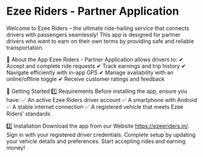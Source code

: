 # Ezee Riders - Partner Application

Welcome to Ezee Riders – the ultimate ride-hailing service that connects drivers with passengers seamlessly! This app is designed for partner drivers who want to earn on their own terms by providing safe and reliable transportation.

📌 About the App
Ezee Riders - Partner Application allows drivers to:
✔ Accept and complete ride requests
✔ Track earnings and trip history
✔ Navigate efficiently with in-app GPS
✔ Manage availability with an online/offline toggle
✔ Receive customer ratings and feedback

🚀 Getting Started
1️⃣ Requirements
Before installing the app, ensure you have:
✅ An active Ezee Riders driver account
✅ A smartphone with Android
✅ A stable internet connection
✅ A registered vehicle that meets Ezee Riders’ standards

2️⃣ Installation
Download the app from our Website https://ezeeriders.in/.
Sign in with your registered driver credentials.
Complete setup by updating your vehicle details and preferences.
Start accepting rides and earning money!


